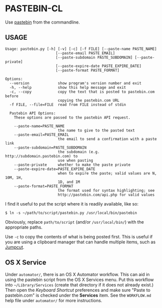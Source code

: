 # PASTEBIN-CL

Use [pastebin][pb] from the commandline.

[pb]: http://pastebin.com/


## USAGE

    Usage: pastebin.py [-h] [-v] [-c] [-f FILE] [--paste-name PASTE_NAME]
                           [--paste-email PASTE_EMAIL]
                           [--paste-subdomain PASTE_SUBDOMAIN] [--paste-private]
                           [--paste-expire-date PASTE_EXPIRE_DATE]
                           [--paste-format PASTE_FORMAT]

    Options:
      --version             show program's version number and exit
      -h, --help            show this help message and exit
      -c, --copy            copy the text that is posted to pastebin.com before
                            copying the pastebin.com URL
      -f FILE, --file=FILE  read from FILE instead of stdin

      Pastebin API Options:
        These options are passed to the pastebin API request.

        --paste-name=PASTE_NAME
                            the name to give to the pasted text
        --paste-email=PASTE_EMAIL
                            the email to send a confirmation with a paste link
        --paste-subdomain=PASTE_SUBDOMAIN
                            the subdomain (e.g. http://subdomain.pastebin.com) to
                            use when pasting
        --paste-private     whether to make the paste private
        --paste-expire-date=PASTE_EXPIRE_DATE
                            when to expire the paste; valid values are N, 10M, 1H,
                            1D, and 1M
        --paste-format=PASTE_FORMAT
                            the format used for syntax highlighting; see
                            http://pastebin.com/api.php for valid values

I find it useful to put the script where it is readily available, like so:

    $ ln -s ~/path/to/script/pastebin.py /usr/local/bin/pastebin
    
Obviously, replace `path/to/script` (and/or `/usr/local/bin/`) with the appropriate paths.

Use `-c` to copy the contents of what is being posted first. This is useful if you are using a clipboard manager that can handle multiple items, such as [Jumpcut][jc].

[jc]: http://jumpcut.sourceforge.net/

## OS X Service

Under `automator/`, there is an OS X Automator workflow. This can aid in using the pastebin script from the OS X Services menu. Put this workflow into `~/Library/Services` (create that directory if it does not already exist.) Then open the *Keyboard Shortcut* preferences and make sure "Paste to pastebin.com" is checked under the **Services** item. See the `WORKFLOW.md` help file under `automator/` for more instructions.
